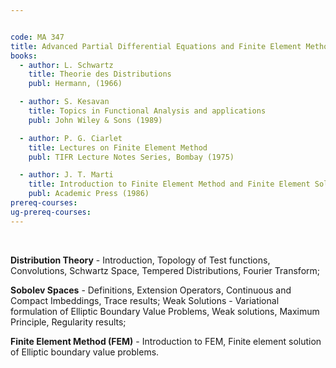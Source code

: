 ```yaml
---


code: MA 347
title: Advanced Partial Differential Equations and Finite Element Method
books:
  - author: L. Schwartz
    title: Theorie des Distributions
    publ: Hermann, (1966)

  - author: S. Kesavan
    title: Topics in Functional Analysis and applications
    publ: John Wiley & Sons (1989)

  - author: P. G. Ciarlet
    title: Lectures on Finite Element Method
    publ: TIFR Lecture Notes Series, Bombay (1975)

  - author: J. T. Marti
    title: Introduction to Finite Element Method and Finite Element Solution of Elliptic Boundary Value Problems
    publ: Academic Press (1986)
prereq-courses: 
ug-prereq-courses: 
---
```



 

__Distribution Theory__ - Introduction, Topology of Test functions, Convolutions,
Schwartz Space, Tempered Distributions, Fourier Transform;

__Sobolev Spaces__ - Definitions, Extension Operators, Continuous and Compact Imbeddings, Trace
results; Weak Solutions - Variational formulation of Elliptic Boundary Value
Problems, Weak solutions, Maximum Principle, Regularity results;

__Finite Element Method (FEM)__ - Introduction to FEM, Finite element solution of Elliptic
boundary value problems.
 
